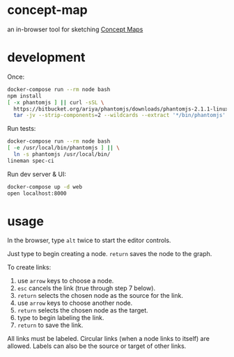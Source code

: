 # concept-map

an in-browser tool for sketching [Concept Maps](http://en.wikipedia.org/wiki/Concept_map)

# development

Once:
``` bash
docker-compose run --rm node bash
npm install
[ -x phantomjs ] || curl -sSL \
  https://bitbucket.org/ariya/phantomjs/downloads/phantomjs-2.1.1-linux-x86_64.tar.bz2 | \
  tar -jv --strip-components=2 --wildcards --extract '*/bin/phantomjs'
```

Run tests:
``` bash
docker-compose run --rm node bash
[ -e /usr/local/bin/phantomjs ] || \
  ln -s phantomjs /usr/local/bin/
lineman spec-ci
```

Run dev server & UI:
``` bash
docker-compose up -d web
open localhost:8000
```

# usage

In the browser, type `alt` twice to start the editor controls.

Just type to begin creating a node.  `return` saves the node to the graph.

To create links:
1. use `arrow` keys to choose a node.
2. `esc` cancels the link (true through step 7 below).
3. `return` selects the chosen node as the source for the link.
4. use `arrow` keys to choose another node.
5. `return` selects the chosen node as the target.
6. type to begin labeling the link.
7. `return` to save the link.

All links must be labeled.  Circular links (when a node links to itself) are allowed.  Labels can also be the source or target of other links.
